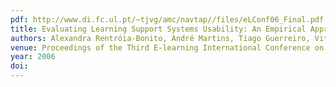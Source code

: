 ```yaml
---
pdf: http://www.di.fc.ul.pt/~tjvg/amc/navtap//files/eLConf06_Final.pdf
title: Evaluating Learning Support Systems Usability: An Empirical Approach
authors: Alexandra Rentróia-Bonito, André Martins, Tiago Guerreiro, Vitor Fernandes, Joaquim Jorge
venue: Proceedings of the Third E-learning International Conference on Computer Science Education. Coimbra, Portugal, September, 2006
year: 2006
doi: 
---
```

